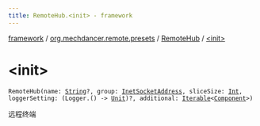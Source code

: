 ```yaml
---
title: RemoteHub.<init> - framework
---
```


[framework](../../index.html) / [org.mechdancer.remote.presets](../index.html) / [RemoteHub](index.html) / [&lt;init&gt;](./-init-.html)

# &lt;init&gt;

`RemoteHub(name: `[`String`](https://kotlinlang.org/api/latest/jvm/stdlib/kotlin/-string/index.html)`?, group: `[`InetSocketAddress`](https://docs.oracle.com/javase/6/docs/api/java/net/InetSocketAddress.html)`, sliceSize: `[`Int`](https://kotlinlang.org/api/latest/jvm/stdlib/kotlin/-int/index.html)`, loggerSetting: (Logger.() -> `[`Unit`](https://kotlinlang.org/api/latest/jvm/stdlib/kotlin/-unit/index.html)`)?, additional: `[`Iterable`](https://kotlinlang.org/api/latest/jvm/stdlib/kotlin.collections/-iterable/index.html)`<`[`Component`](../../org.mechdancer.dependency/-component/index.html)`>)`

远程终端

